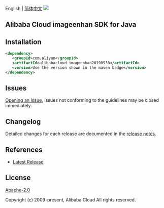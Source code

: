 English | [简体中文](README-CN.md)
![](https://aliyunsdk-pages.alicdn.com/icons/AlibabaCloud.svg)

## Alibaba Cloud imageenhan SDK for Java

## Installation

```xml
<dependency>
   <groupId>com.aliyun</groupId>
   <artifactId>alibabacloud-imageenhan20190930</artifactId>
   <version>Use the version shown in the maven badge</version>
</dependency>
```

## Issues
[Opening an Issue](https://github.com/aliyun/alibabacloud-java-async-sdk/issues/new), Issues not conforming to the guidelines may be closed immediately.

## Changelog
Detailed changes for each release are documented in the [release notes](./ChangeLog.txt).

## References
* [Latest Release](https://github.com/aliyun/alibabacloud-async-java-sdk/)

## License
[Apache-2.0](http://www.apache.org/licenses/LICENSE-2.0)

Copyright (c) 2009-present, Alibaba Cloud All rights reserved.